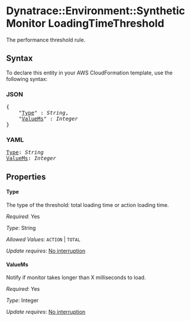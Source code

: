# Dynatrace::Environment::SyntheticMonitor LoadingTimeThreshold

The performance threshold rule.

## Syntax

To declare this entity in your AWS CloudFormation template, use the following syntax:

### JSON

<pre>
{
    "<a href="#type" title="Type">Type</a>" : <i>String</i>,
    "<a href="#valuems" title="ValueMs">ValueMs</a>" : <i>Integer</i>
}
</pre>

### YAML

<pre>
<a href="#type" title="Type">Type</a>: <i>String</i>
<a href="#valuems" title="ValueMs">ValueMs</a>: <i>Integer</i>
</pre>

## Properties

#### Type

The type of the threshold: total loading time or action loading time.

_Required_: Yes

_Type_: String

_Allowed Values_: <code>ACTION</code> | <code>TOTAL</code>

_Update requires_: [No interruption](https://docs.aws.amazon.com/AWSCloudFormation/latest/UserGuide/using-cfn-updating-stacks-update-behaviors.html#update-no-interrupt)

#### ValueMs

Notify if monitor takes longer than X milliseconds to load.

_Required_: Yes

_Type_: Integer

_Update requires_: [No interruption](https://docs.aws.amazon.com/AWSCloudFormation/latest/UserGuide/using-cfn-updating-stacks-update-behaviors.html#update-no-interrupt)

